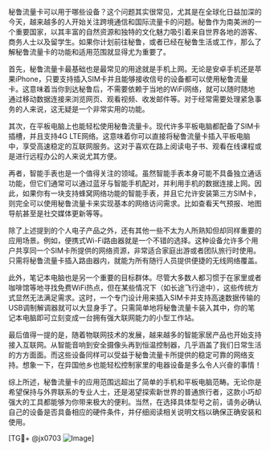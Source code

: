 秘鲁流量卡可以用于哪些设备？这个问题其实很常见，尤其是在全球化日益加深的今天，越来越多的人开始关注跨境通信和国际流量卡的问题。秘鲁作为南美洲的一个重要国家，以其丰富的自然资源和独特的文化魅力吸引着来自世界各地的游客、商务人士以及留学生。如果你计划前往秘鲁，或者已经在秘鲁生活或工作，那么了解秘鲁流量卡的功能和适用范围就显得尤为重要了。

首先，秘鲁流量卡最基础也是最常见的用途就是手机上网。无论是安卓手机还是苹果iPhone，只要支持插入SIM卡并且能够接收信号的设备都可以使用秘鲁流量卡。这意味着当你到达秘鲁后，不需要依赖于当地的WiFi网络，就可以随时随地通过移动数据连接来浏览网页、观看视频、收发邮件等。对于经常需要处理紧急事务的人来说，这无疑是一个非常实用的功能。

其次，在平板电脑上也能轻松使用秘鲁流量卡。现代许多平板电脑都配备了SIM卡插槽，并且支持4G LTE网络。这意味着你可以直接将秘鲁流量卡插入平板电脑中，享受高速稳定的互联网服务。这对于喜欢在路上阅读电子书、观看在线课程或是进行远程办公的人来说尤其方便。

再者，智能手表也是一个值得关注的领域。虽然智能手表本身可能不具备独立通话功能，但它们通常可以通过蓝牙与智能手机配对，并利用手机的数据连接上网。因此，如果你有一块支持蜂窝网络功能的智能手表，并且它允许安装第三方SIM卡，则完全可以使用秘鲁流量卡来实现基本的网络访问需求。比如查看天气预报、地图导航甚至是社交媒体更新等等。

除了上述提到的个人电子产品之外，还有其他一些不太为人所熟知但却同样重要的应用场景。例如，便携式Wi-Fi路由器就是一个不错的选择。这种设备允许多个用户共享同一个SIM卡所提供的网络资源，非常适合家庭出游或者团队旅行时使用。只需将秘鲁流量卡插入路由器内，就能为所有随行人员提供便捷的无线网络覆盖。

此外，笔记本电脑也是另一个重要的目标群体。尽管大多数人都习惯于在家里或者咖啡馆等地寻找免费WiFi热点，但在某些情况下（如长途飞行途中），这些传统方式显然无法满足需求。这时，一个专门设计用来插入SIM卡并支持高速数据传输的USB调制解调器就可以大显身手了。只需简单地将秘鲁流量卡装入其中，你的笔记本电脑即可立刻变成一台拥有强大联网能力的小型工作站。

最后值得一提的是，随着物联网技术的发展，越来越多的智能家居产品也开始支持接入互联网。从智能音响到安全摄像头再到恒温控制器，几乎涵盖了我们日常生活的方方面面。而这些设备同样可以受益于秘鲁流量卡所提供的稳定可靠的网络支持。想象一下，在异国他乡也能轻松控制家里的电器设备是多么令人兴奋的事情！

综上所述，秘鲁流量卡的应用范围远超出了简单的手机和平板电脑范畴。无论你是希望保持与外界联系的专业人士，还是渴望探索新世界的普通旅行者，这款小巧却强大的工具都能够为你带来极大的便利。当然，在选择具体型号之前，请务必确认自己的设备是否具备相应的硬件条件，并仔细阅读相关说明文档以确保正确安装和使用。

[TG💪+ @jx0703 ![Image](https://github.com/user-attachments/assets/dbca1d08-cadb-493c-b0ec-ad6f7a83f270)]